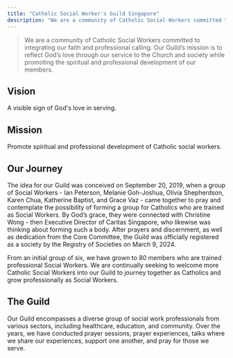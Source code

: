 ```yaml
---
title: "Catholic Social Worker's Guild Singapore"
description: "We are a community of Catholic Social Workers committed to integrating our faith and professional calling. Our Guild’s mission is to reflect God’s love through our service to the Church and society while promoting the spiritual and professional development of our members."
---
```


> We are a community of Catholic Social Workers committed to integrating our faith and professional calling. Our Guild’s mission is to reflect God’s love through our service to the Church and society while promoting the spiritual and professional development of our members.

## Vision

A visible sign of God's love in serving.

## Mission

Promote spiritual and professional development of Catholic social workers.

## Our Journey

The idea for our Guild was conceived on September 20, 2019, when a group of Social Workers - Ian Peterson, Melanie Goh-Joshua, Olivia Shepherdson, Karen Chua, Katherine Baptist, and Grace Vaz - came together to pray and contemplate the possibility of forming a group for Catholics who are trained as Social Workers. By God’s grace, they were connected with Christine Wong - then Executive Director of Caritas Singapore, who likewise was thinking about forming such a body. After prayers and discernment, as well as dedication from the Core Committee, the Guild was officially registered as a society by the Registry of Societies on March 9, 2024.

From an initial group of six, we have grown to 80 members who are trained professional Social Workers. We are continually seeking to welcome more Catholic Social Workers into our Guild to journey together as Catholics and grow professionally as Social Workers.

## The Guild

Our Guild encompasses a diverse group of social work professionals from various sectors, including healthcare, education, and community. Over the years, we have conducted prayer sessions, prayer experiences, talks where we share our experiences, support one another, and pray for those we serve.
